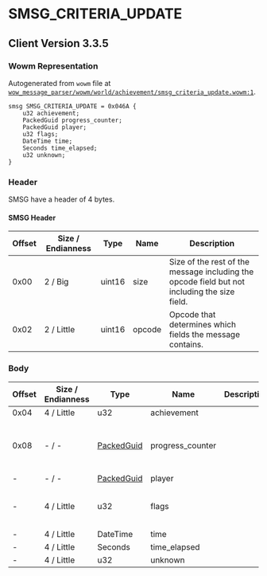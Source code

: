 # SMSG_CRITERIA_UPDATE

## Client Version 3.3.5

### Wowm Representation

Autogenerated from `wowm` file at [`wow_message_parser/wowm/world/achievement/smsg_criteria_update.wowm:1`](https://github.com/gtker/wow_messages/tree/main/wow_message_parser/wowm/world/achievement/smsg_criteria_update.wowm#L1).
```rust,ignore
smsg SMSG_CRITERIA_UPDATE = 0x046A {
    u32 achievement;
    PackedGuid progress_counter;
    PackedGuid player;
    u32 flags;
    DateTime time;
    Seconds time_elapsed;
    u32 unknown;
}
```
### Header

SMSG have a header of 4 bytes.

#### SMSG Header

| Offset | Size / Endianness | Type   | Name   | Description |
| ------ | ----------------- | ------ | ------ | ----------- |
| 0x00   | 2 / Big           | uint16 | size   | Size of the rest of the message including the opcode field but not including the size field.|
| 0x02   | 2 / Little        | uint16 | opcode | Opcode that determines which fields the message contains.|

### Body

| Offset | Size / Endianness | Type | Name | Description | Comment |
| ------ | ----------------- | ---- | ---- | ----------- | ------- |
| 0x04 | 4 / Little | u32 | achievement |  |  |
| 0x08 | - / - | [PackedGuid](../spec/packed-guid.md) | progress_counter |  | trinitycore/azerothcore: This is a u32 passed to the `appendPackGUID` function which promotes it to u64. |
| - | - / - | [PackedGuid](../spec/packed-guid.md) | player |  |  |
| - | 4 / Little | u32 | flags |  | trinitycore: this are some flags, 1 is for keeping the counter at 0 in client |
| - | 4 / Little | DateTime | time |  |  |
| - | 4 / Little | Seconds | time_elapsed |  |  |
| - | 4 / Little | u32 | unknown |  |  |

